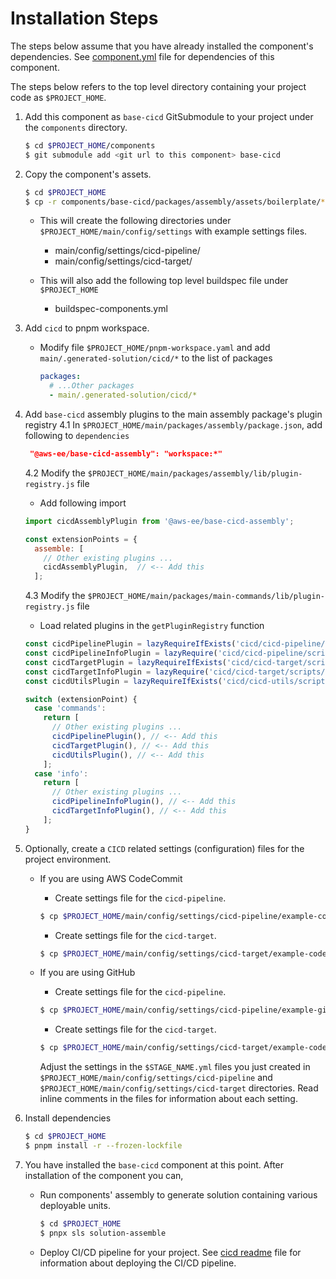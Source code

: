 # Installation Steps

The steps below assume that you have already installed the component's dependencies. See [component.yml](./component.yml) file for dependencies of this component.

The steps below refers to the top level directory containing your project code as `$PROJECT_HOME`.

1. Add this component as `base-cicd` GitSubmodule to your project under the `components` directory.

   ```bash
   $ cd $PROJECT_HOME/components
   $ git submodule add <git url to this component> base-cicd
   ```

2. Copy the component's assets.

   ```bash
   $ cd $PROJECT_HOME
   $ cp -r components/base-cicd/packages/assembly/assets/boilerplate/* .
   ```

   - This will create the following directories under `$PROJECT_HOME/main/config/settings` with example settings files.

     - main/config/settings/cicd-pipeline/
     - main/config/settings/cicd-target/

   - This will also add the following top level buildspec file under `$PROJECT_HOME`
     - buildspec-components.yml

3. Add `cicd` to pnpm workspace.

   - Modify file `$PROJECT_HOME/pnpm-workspace.yaml` and add `main/.generated-solution/cicd/*` to the list of packages

     ```yaml
     packages:
       # ...Other packages
       - main/.generated-solution/cicd/*
     ```

4. Add `base-cicd` assembly plugins to the main assembly package's plugin registry
   4.1 In `$PROJECT_HOME/main/packages/assembly/package.json`, add following to `dependencies`

   ```json
    "@aws-ee/base-cicd-assembly": "workspace:*"
   ```

   4.2 Modify the `$PROJECT_HOME/main/packages/assembly/lib/plugin-registry.js` file

   - Add following import

   ```javascript
   import cicdAssemblyPlugin from '@aws-ee/base-cicd-assembly';
   ```

   ```javascript
   const extensionPoints = {
     assemble: [
       // Other existing plugins ...
       cicdAssemblyPlugin,  // <-- Add this
     ];
   ```

   4.3 Modify the `$PROJECT_HOME/main/packages/main-commands/lib/plugin-registry.js` file

   - Load related plugins in the `getPluginRegistry` function

   ```javascript
   const cicdPipelinePlugin = lazyRequireIfExists('cicd/cicd-pipeline/scripts/plugins/sls-commands-plugin.js');
   const cicdPipelineInfoPlugin = lazyRequire('cicd/cicd-pipeline/scripts/plugins/sls-info-plugin.js');
   const cicdTargetPlugin = lazyRequireIfExists('cicd/cicd-target/scripts/plugins/sls-commands-plugin.js');
   const cicdTargetInfoPlugin = lazyRequire('cicd/cicd-target/scripts/plugins/sls-info-plugin.js');
   const cicdUtilsPlugin = lazyRequireIfExists('cicd/cicd-utils/scripts/plugins/sls-commands-plugin.js');
   ```

   ```javascript
   switch (extensionPoint) {
     case 'commands':
       return [
         // Other existing plugins ...
         cicdPipelinePlugin(), // <-- Add this
         cicdTargetPlugin(), // <-- Add this
         cicdUtilsPlugin(), // <-- Add this
       ];
     case 'info':
       return [
         // Other existing plugins ...
         cicdPipelineInfoPlugin(), // <-- Add this
         cicdTargetInfoPlugin(), // <-- Add this
       ];
   }
   ```

5. Optionally, create a `CICD` related settings (configuration) files for the project environment.

   - If you are using AWS CodeCommit
     
     - Create settings file for the `cicd-pipeline`.
       
     ```bash
     $ cp $PROJECT_HOME/main/config/settings/cicd-pipeline/example-codecommit.yml $PROJECT_HOME/main/config/settings/cicd-pipeline/$STAGE_NAME.yml
     ```
     
     - Create settings file for the `cicd-target`.
       
     ```bash
     $ cp $PROJECT_HOME/main/config/settings/cicd-target/example-codecommit.yml $PROJECT_HOME/main/config/settings/cicd-target/$STAGE_NAME.yml
     ```

   - If you are using GitHub
     
     - Create settings file for the `cicd-pipeline`.
       
     ```bash
     $ cp $PROJECT_HOME/main/config/settings/cicd-pipeline/example-github.yml $PROJECT_HOME/main/config/settings/cicd-pipeline/$STAGE_NAME.yml
     ```
     
     - Create settings file for the `cicd-target`.
       
     ```bash
     $ cp $PROJECT_HOME/main/config/settings/cicd-target/example-codecommit.yml $PROJECT_HOME/main/config/settings/cicd-target/$STAGE_NAME.yml
     ```

     Adjust the settings in the `$STAGE_NAME.yml` files you just created in `$PROJECT_HOME/main/config/settings/cicd-pipeline` and `$PROJECT_HOME/main/config/settings/cicd-target` directories.
     Read inline comments in the files for information about each setting.

6. Install dependencies

   ```bash
   $ cd $PROJECT_HOME
   $ pnpm install -r --frozen-lockfile
   ```

7. You have installed the `base-cicd` component at this point. After installation of the component you can,

   - Run components' assembly to generate solution containing various deployable units.

     ```bash
     $ cd $PROJECT_HOME
     $ pnpx sls solution-assemble
     ```

   - Deploy CI/CD pipeline for your project.
     See [cicd readme](CICD-README.md) file for information about deploying the CI/CD pipeline.
